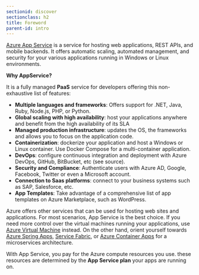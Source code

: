 ```yaml
---
sectionid: discover
sectionclass: h2
title: Foreword
parent-id: intro
---
```


[Azure App Service](https://learn.microsoft.com/en-us/azure/app-service/) is a service for hosting web applications, REST APIs, and mobile backends. It offers automatic scaling, automated management, and security for your various applications running in Windows or Linux environments.

**Why AppService?**

It is a fully managed **PaaS** service for developers offering this non-exhaustive list of features:

- **Multiple languages and frameworks**: Offers support for .NET, Java, Ruby, Node.js, PHP, or Python.
- **Global scaling with high availability**: host your applications anywhere and benefit from the high availability of its SLA
- **Managed production infrastructure**: updates the OS, the frameworks and allows you to focus on the application code.
- **Containerization**: dockerize your application and host a Windows or Linux container. Use Docker Compose for a multi-container application.
- **DevOps**: configure continuous integration and deployment with Azure DevOps, GitHub, BitBucket, etc (see source).
- **Security and Compliance**: Authenticate users with Azure AD, Google, Facebook, Twitter or even a Microsoft account.
- **Connection to Saas platforms**: connect to your business systems such as SAP, Salesforce, etc.
- **App Templates**: Take advantage of a comprehensive list of app templates on Azure Marketplace, such as WordPress.

Azure offers other services that can be used for hosting web sites and applications. For most scenarios, App Service is the best choice. If you need more control over the virtual machines running your applications, use [Azure Virtual Machine](https://learn.microsoft.com/en-us/azure/virtual-machines/) instead. On the other hand, orient yourself towards [Azure Spring Apps](https://learn.microsoft.com/en-us/azure/spring-apps/), [Service Fabric](https://learn.microsoft.com/en-us/azure/service-fabric/), or [Azure Container Apps](https://learn.microsoft.com/en-us/azure/container-apps/) for a microservices architecture.

With App Service, you pay for the Azure compute resources you use.
these resources are determined by the **App Service plan** your apps are running on.